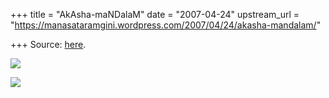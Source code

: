 +++
title = "AkAsha-maNDalaM"
date = "2007-04-24"
upstream_url = "https://manasataramgini.wordpress.com/2007/04/24/akasha-mandalam/"

+++
Source: [here](https://manasataramgini.wordpress.com/2007/04/24/akasha-mandalam/).



[![](https://i0.wp.com/bp0.blogger.com/_ZhvcTTaaD_4/Ri2a-CAZGqI/AAAAAAAAAG0/ptyq0iYVpHQ/s320/kaumAram.jpg)](http://bp0.blogger.com/_ZhvcTTaaD_4/Ri2a-CAZGqI/AAAAAAAAAG0/ptyq0iYVpHQ/s1600-h/kaumAram.jpg)

[![](https://i0.wp.com/bp0.blogger.com/_ZhvcTTaaD_4/Ri2a-CAZGrI/AAAAAAAAAG8/Jo1P7wGZzVQ/s320/kaumAram2.jpg)](http://bp0.blogger.com/_ZhvcTTaaD_4/Ri2a-CAZGrI/AAAAAAAAAG8/Jo1P7wGZzVQ/s1600-h/kaumAram2.jpg)

